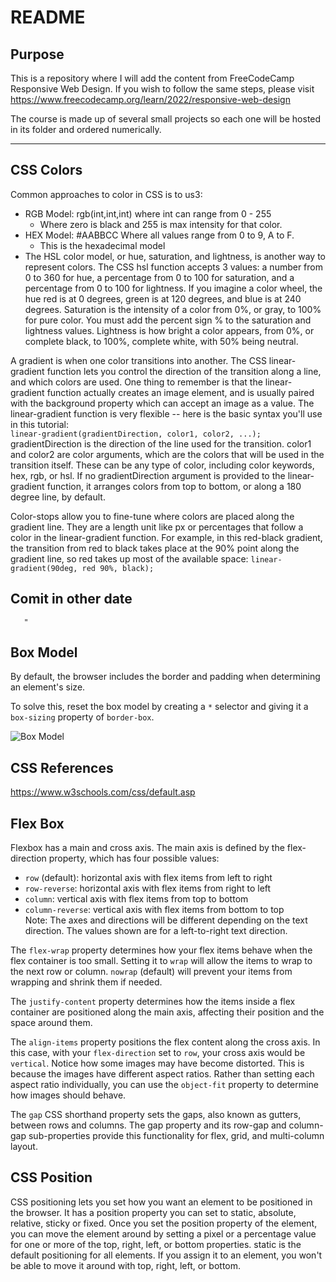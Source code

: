 # README

## Purpose
This is a repository where I will add the content from FreeCodeCamp Responsive Web Design.
If you wish to follow the same steps, please visit https://www.freecodecamp.org/learn/2022/responsive-web-design

The course is made up of several small projects so each one will be hosted in its folder and ordered numerically.   

---

## CSS Colors

Common approaches to color in CSS is to us3:
- RGB Model: rgb(int,int,int) where int can range from 0 - 255
	- Where zero is black and 255 is max intensity for that color. 
- HEX Model: #AABBCC Where all values range from 0 to 9, A to F.
	- This is the hexadecimal model
- The HSL color model, or hue, saturation, and lightness, is another way to represent colors.
	The CSS hsl function accepts 3 values: a number from 0 to 360 for hue, a percentage from 0 to 100 for saturation, and a percentage from 0 to 100 for lightness.
	If you imagine a color wheel, the hue red is at 0 degrees, green is at 120 degrees, and blue is at 240 degrees.
	Saturation is the intensity of a color from 0%, or gray, to 100% for pure color. You must add the percent sign % to the saturation and lightness values.
	Lightness is how bright a color appears, from 0%, or complete black, to 100%, complete white, with 50% being neutral.
 
A gradient is when one color transitions into another. The CSS linear-gradient function lets you control the direction of the transition along a line, and which colors are used.
One thing to remember is that the linear-gradient function actually creates an image element, and is usually paired with the background property which can accept an image as a value.
The linear-gradient function is very flexible -- here is the basic syntax you'll use in this tutorial:    
`linear-gradient(gradientDirection, color1, color2, ...);`   gradientDirection is the direction of the line used for the transition. color1 and color2 are color arguments, which are the colors that will be used in the transition itself. These can be any type of color, including color keywords, hex, rgb, or hsl.
If no gradientDirection argument is provided to the linear-gradient function, it arranges colors from top to bottom, or along a 180 degree line, by default.

Color-stops allow you to fine-tune where colors are placed along the gradient line. They are a length unit like px or percentages that follow a color in the linear-gradient function.
For example, in this red-black gradient, the transition from red to black takes place at the 90% point along the gradient line, so red takes up most of the available space:
`linear-gradient(90deg, red 90%, black);`

## Comit in other date
`	"`

## Box Model  
By default, the browser includes the border and padding when determining an element's size. 

To solve this, reset the box model by creating a `*` selector and giving it a `box-sizing` property of `border-box`.

![Box Model](https://cdn.freecodecamp.org/curriculum/css-box-model/diagram-3.png "Box Model")

## CSS References
https://www.w3schools.com/css/default.asp

## Flex Box
Flexbox has a main and cross axis. The main axis is defined by the flex-direction property, which has four possible values:

- `row` (default): horizontal axis with flex items from left to right   
- `row-reverse`: horizontal axis with flex items from right to left   
- `column`: vertical axis with flex items from top to bottom   
- `column-reverse`: vertical axis with flex items from bottom to top   
Note: The axes and directions will be different depending on the text direction. The values shown are for a left-to-right text direction.

The `flex-wrap` property determines how your flex items behave when the flex container is too small. Setting it to `wrap` will allow the items to wrap to the next row or column. `nowrap` (default) will prevent your items from wrapping and shrink them if needed.

The `justify-content` property determines how the items inside a flex container are positioned along the main axis, affecting their position and the space around them.

The `align-items` property positions the flex content along the cross axis. In this case, with your `flex-direction` set to `row`, your cross axis would be `vertical`.
Notice how some images may have become distorted. This is because the images have different aspect ratios. Rather than setting each aspect ratio individually, you can use the `object-fit` property to determine how images should behave.

The `gap` CSS shorthand property sets the gaps, also known as gutters, between rows and columns. The gap property and its row-gap and column-gap sub-properties provide this functionality for flex, grid, and multi-column layout. 

## CSS Position

CSS positioning lets you set how you want an element to be positioned in the browser. It has a position property you can set to static, absolute, relative, sticky or fixed.
Once you set the position property of the element, you can move the element around by setting a pixel or a percentage value for one or more of the top, right, left, or bottom properties.
static is the default positioning for all elements. If you assign it to an element, you won't be able to move it around with top, right, left, or bottom.